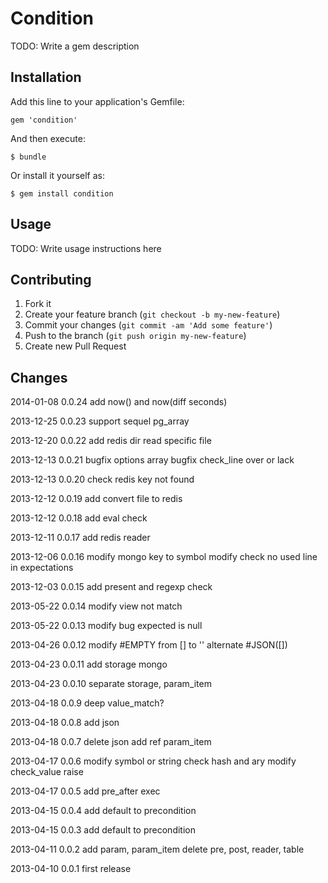 # Condition

TODO: Write a gem description

## Installation

Add this line to your application's Gemfile:

    gem 'condition'

And then execute:

    $ bundle

Or install it yourself as:

    $ gem install condition

## Usage

TODO: Write usage instructions here

## Contributing

1. Fork it
2. Create your feature branch (`git checkout -b my-new-feature`)
3. Commit your changes (`git commit -am 'Add some feature'`)
4. Push to the branch (`git push origin my-new-feature`)
5. Create new Pull Request

## Changes

2014-01-08 0.0.24
add now() and now(diff seconds)

2013-12-25 0.0.23
support sequel pg_array

2013-12-20 0.0.22
add redis dir read specific file

2013-12-13 0.0.21
bugfix options array
bugfix check_line over or lack

2013-12-13 0.0.20
check redis key not found

2013-12-12 0.0.19
add convert file to redis

2013-12-12 0.0.18
add eval check

2013-12-11 0.0.17
add redis reader

2013-12-06 0.0.16
modify mongo key to symbol
modify check no used line in expectations

2013-12-03 0.0.15
add present and regexp check

2013-05-22 0.0.14
modify view not match

2013-05-22 0.0.13
modify bug expected is null

2013-04-26 0.0.12
modify #EMPTY from [] to ''
alternate #JSON([])

2013-04-23 0.0.11
add storage mongo

2013-04-23 0.0.10
separate storage, param_item

2013-04-18 0.0.9
deep value_match?

2013-04-18 0.0.8
add json

2013-04-18 0.0.7
delete json
add ref param_item

2013-04-17 0.0.6
modify symbol or string
check hash and ary
modify check_value raise

2013-04-17 0.0.5
add pre_after exec

2013-04-15 0.0.4
add default to precondition

2013-04-15 0.0.3
add default to precondition

2013-04-11 0.0.2
add param, param_item
delete pre, post, reader, table

2013-04-10 0.0.1
first release
